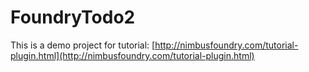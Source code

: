 FoundryTodo2
============

This is a demo project for tutorial: [http://nimbusfoundry.com/tutorial-plugin.html](http://nimbusfoundry.com/tutorial-plugin.html)

